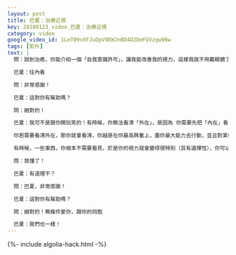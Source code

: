```yaml
---
layout: post
title: 巴夏：治療近視
key: 20180123_video_巴夏：治療近視
category: video
google_video_id: 1LeT09vXFJuDpV9EWJnBD4D2DeFGVzqw96w
tags: [影片]
text: |
  問：說到治癒，你能介紹一個「自我意識許可」，讓我能改善我的視力，這樣我就不用戴眼鏡了

  巴夏：往內看

  問：非常感謝！

  巴夏：這對你有幫助嗎？

  問：絕對的！

  巴夏：我可不是跟你開玩笑的！有時候，你無法看清「外在」，是因為 你需要先把「內在」看清，你把「內在」看清了，那「外在」是否看清，就沒那麼必要了！你明白嗎？

  你若需要看清外在，那你就會看清，你越是在你最高興奮上，盡你最大能力去行動，並且對某個特定結果，沒有絲毫執著，你就會看見你需要看的一切。

  有時候，一些東西，你根本不需要看見，於是你的視力就會變得很特別（具有選擇性），你可以把一些東西看得非常清楚，而其他東西可能就很模糊，或者根本看不見。因為在這個特殊的時刻，它們跟你無關，所以無需關注。

  問：我懂了！

  巴夏：有道理不？

  問：巴夏，非常感謝！

  巴夏：這對你有幫助嗎？

  問：絕對的！無條件愛你，跟你的同胞

  巴夏：我們也一樣！
---
```


{%- include algolia-hack.html -%}

